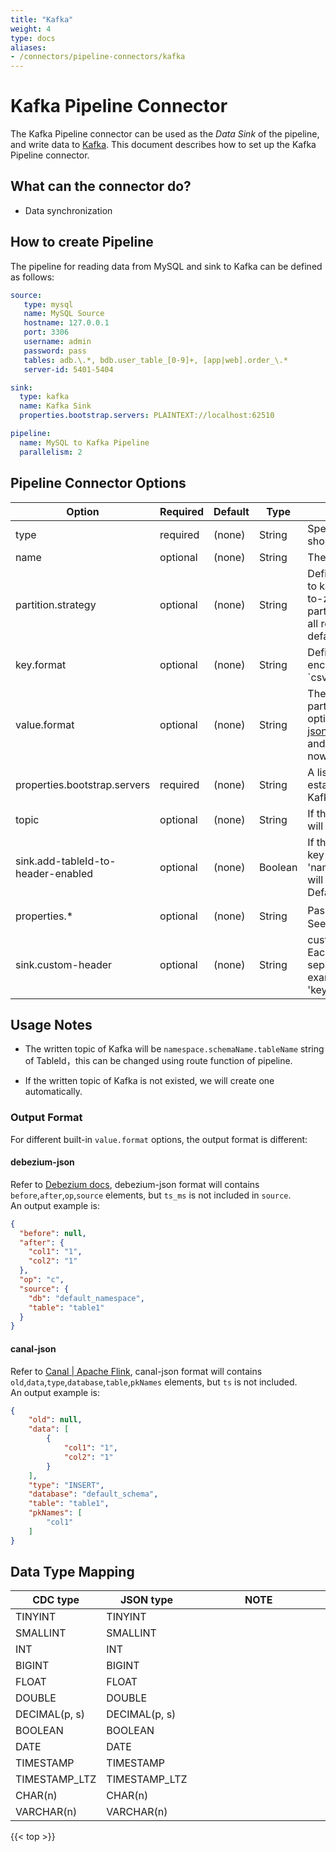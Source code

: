 ```yaml
---
title: "Kafka"
weight: 4
type: docs
aliases:
- /connectors/pipeline-connectors/kafka
---
```

<!--
Licensed to the Apache Software Foundation (ASF) under one
or more contributor license agreements.  See the NOTICE file
distributed with this work for additional information
regarding copyright ownership.  The ASF licenses this file
to you under the Apache License, Version 2.0 (the
"License"); you may not use this file except in compliance
with the License.  You may obtain a copy of the License at

  http://www.apache.org/licenses/LICENSE-2.0

Unless required by applicable law or agreed to in writing,
software distributed under the License is distributed on an
"AS IS" BASIS, WITHOUT WARRANTIES OR CONDITIONS OF ANY
KIND, either express or implied.  See the License for the
specific language governing permissions and limitations
under the License.
-->

# Kafka Pipeline Connector

The Kafka Pipeline connector can be used as the *Data Sink* of the pipeline, and write data to [Kafka](https://kafka.apache.org). This document describes how to set up the Kafka Pipeline connector.

## What can the connector do?
* Data synchronization

How to create Pipeline
----------------

The pipeline for reading data from MySQL and sink to Kafka can be defined as follows:

```yaml
source:
   type: mysql
   name: MySQL Source
   hostname: 127.0.0.1
   port: 3306
   username: admin
   password: pass
   tables: adb.\.*, bdb.user_table_[0-9]+, [app|web].order_\.*
   server-id: 5401-5404

sink:
  type: kafka
  name: Kafka Sink
  properties.bootstrap.servers: PLAINTEXT://localhost:62510

pipeline:
  name: MySQL to Kafka Pipeline
  parallelism: 2
```

Pipeline Connector Options
----------------
<div class="highlight">
<table class="colwidths-auto docutils">
   <thead>
      <tr>
        <th class="text-left" style="width: 25%">Option</th>
        <th class="text-left" style="width: 8%">Required</th>
        <th class="text-left" style="width: 7%">Default</th>
        <th class="text-left" style="width: 10%">Type</th>
        <th class="text-left" style="width: 50%">Description</th>
      </tr>
    </thead>
    <tbody>
    <tr>
      <td>type</td>
      <td>required</td>
      <td style="word-wrap: break-word;">(none)</td>
      <td>String</td>
      <td>Specify what connector to use, here should be <code>'kafka'</code>.</td>
    </tr>
    <tr>
      <td>name</td>
      <td>optional</td>
      <td style="word-wrap: break-word;">(none)</td>
      <td>String</td>
      <td>The name of the sink.</td>
    </tr>
    <tr>
      <td>partition.strategy</td>
      <td>optional</td>
      <td style="word-wrap: break-word;">(none)</td>
      <td>String</td>
      <td>Defines the strategy for sending record to kafka topic, available options are `all-to-zero`(sending all records to 0 partition) and `hash-by-key`(distributing all records by hash of primary keys), default option is `all-to-zero`. </td>
    </tr>
    <tr>
      <td>key.format</td>
      <td>optional</td>
      <td style="word-wrap: break-word;">(none)</td>
      <td>String</td>
      <td>Defines the format identifier for encoding key data, available options are `csv` and `json`, default option is `json`. </td>
    </tr>
    <tr>
      <td>value.format</td>
      <td>optional</td>
      <td style="word-wrap: break-word;">(none)</td>
      <td>String</td>
      <td>The format used to serialize the value part of Kafka messages. Available options are <a href="https://debezium.io/documentation/reference/stable/integrations/serdes.html">debezium-json</a> and <a href="https://github.com/alibaba/canal/wiki">canal-json</a>, default option is `debezium-json`, and do not support user-defined format now. </td>
    </tr>
    <tr>
      <td>properties.bootstrap.servers</td>
      <td>required</td>
      <td style="word-wrap: break-word;">(none)</td>
      <td>String</td>
      <td>A list of host/port pairs to use for establishing the initial connection to the Kafka cluster.</td>
    </tr>
    <tr>
      <td>topic</td>
      <td>optional</td>
      <td style="word-wrap: break-word;">(none)</td>
      <td>String</td>
      <td>If this parameter is configured, all events will be sent to this topic.</td>
    </tr>
    <tr>
      <td>sink.add-tableId-to-header-enabled</td>
      <td>optional</td>
      <td style="word-wrap: break-word;">(none)</td>
      <td>Boolean</td>
      <td>If this parameter is true, a header with key of 'namespace','schemaName','tableName' will be added for each Kafka record. Default value is false.</td>
    </tr>
    <tr>
      <td>properties.*</td>
      <td>optional</td>
      <td style="word-wrap: break-word;">(none)</td>
      <td>String</td>
      <td>Pass options of Kafka table to pipeline，See <a href="https://kafka.apache.org/28/documentation.html#consumerconfigs">Kafka consume options</a>. </td>
    </tr>
    <tr>
      <td>sink.custom-header</td>
      <td>optional</td>
      <td style="word-wrap: break-word;">(none)</td>
      <td>String</td>
      <td>custom headers for each kafka record. Each header are separated by ',', separate key and value by ':'. For example, we can set headers like 'key1:value1,key2:value2'. </td>
    </tr>
    </tbody>
</table>    
</div>

Usage Notes
--------

* The written topic of Kafka will be `namespace.schemaName.tableName` string of TableId，this can be changed using route function of pipeline.

* If the written topic of Kafka is not existed, we will create one automatically.

### Output Format
For different built-in `value.format` options, the output format is different:
#### debezium-json
Refer to [Debezium docs](https://debezium.io/documentation/reference/2.0/connectors/mysql.html), debezium-json format will contains `before`,`after`,`op`,`source` elements, but `ts_ms` is not included in `source`.    
An output example is:
```json
{
  "before": null,
  "after": {
    "col1": "1",
    "col2": "1"
  },
  "op": "c",
  "source": {
    "db": "default_namespace",
    "table": "table1"
  }
}
```

#### canal-json
Refer to [Canal | Apache Flink](https://nightlies.apache.org/flink/flink-docs-master/docs/connectors/table/formats/canal/#available-metadata), canal-json format will contains `old`,`data`,`type`,`database`,`table`,`pkNames` elements, but `ts` is not included.      
An output example is:
```json
{
    "old": null,
    "data": [
        {
            "col1": "1",
            "col2": "1"
        }
    ],
    "type": "INSERT",
    "database": "default_schema",
    "table": "table1",
    "pkNames": [
        "col1"
    ]
}
```

Data Type Mapping
----------------
<div class="wy-table-responsive">
<table class="colwidths-auto docutils">
    <thead>
      <tr>
        <th class="text-left">CDC type</th>
        <th class="text-left">JSON type</th>
        <th class="text-left" style="width:60%;">NOTE</th>
      </tr>
    </thead>
    <tbody>
    <tr>
      <td>TINYINT</td>
      <td>TINYINT</td>
      <td></td>
    </tr>
    <tr>
      <td>SMALLINT</td>
      <td>SMALLINT</td>
      <td></td>
    </tr>
    <tr>
      <td>INT</td>
      <td>INT</td>
      <td></td>
    </tr>
    <tr>
      <td>BIGINT</td>
      <td>BIGINT</td>
      <td></td>
    </tr>
    <tr>
      <td>FLOAT</td>
      <td>FLOAT</td>
      <td></td>
    </tr>
    <tr>
      <td>DOUBLE</td>
      <td>DOUBLE</td>
      <td></td>
    </tr>
    <tr>
      <td>DECIMAL(p, s)</td>
      <td>DECIMAL(p, s)</td>
      <td></td>
    </tr>
    <tr>
      <td>BOOLEAN</td>
      <td>BOOLEAN</td>
      <td></td>
    </tr>
    <tr>
      <td>DATE</td>
      <td>DATE</td>
      <td></td>
    </tr>
    <tr>
      <td>TIMESTAMP</td>
      <td>TIMESTAMP</td>
      <td></td>
    </tr>
    <tr>
      <td>TIMESTAMP_LTZ</td>
      <td>TIMESTAMP_LTZ</td>
      <td></td>
    </tr>
    <tr>
      <td>CHAR(n)</td>
      <td>CHAR(n)</td>
      <td></td>
    </tr>
    <tr>
      <td>VARCHAR(n)</td>
      <td>VARCHAR(n)</td>
      <td></td>
    </tr>
    </tbody>
</table>
</div>

{{< top >}}